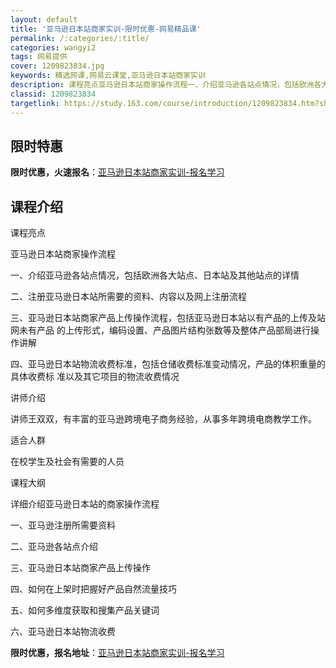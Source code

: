 ```yaml
---
layout: default
title: '亚马逊日本站商家实训-限时优惠-网易精品课'
permalink: /:categories/:title/
categories: wangyi2
tags: 网易提供
cover: 1209823834.jpg
keywords: 精选网课,网易云课堂,亚马逊日本站商家实训
description: 课程亮点亚马逊日本站商家操作流程一、介绍亚马逊各站点情况，包括欧洲各大站点、日本站及其他站点的详情二、注册亚马逊日本站所
classid: 1209823834
targetlink: https://study.163.com/course/introduction/1209823834.htm?share=1&shareId=1025206652&utm_campaign=share&utm_medium=iphoneShare&utm_source=&utm_u=1025206652
---
```


## 限时特惠

**限时优惠，火速报名**：[亚马逊日本站商家实训-报名学习](https://study.163.com/course/introduction/1209823834.htm?share=1&shareId=1025206652&utm_campaign=share&utm_medium=iphoneShare&utm_source=&utm_u=1025206652)

## 课程介绍

课程亮点



亚马逊日本站商家操作流程



一、介绍亚马逊各站点情况，包括欧洲各大站点、日本站及其他站点的详情



二、注册亚马逊日本站所需要的资料、内容以及网上注册流程



三、亚马逊日本站商家产品上传操作流程，包括亚马逊日本站以有产品的上传及站网未有产品         的上传形式，编码设置、产品图片结构张数等及整体产品部局进行操作讲解



四、亚马逊日本站物流收费标准，包括仓储收费标准变动情况，产品的体积重量的具体收费标         准以及其它项目的物流收费情况



讲师介绍

   讲师王双双，有丰富的亚马逊跨境电子商务经验，从事多年跨境电商教学工作。



适合人群

在校学生及社会有需要的人员







课程大纲



详细介绍亚马逊日本站的商家操作流程



一、亚马逊注册所需要资料



二、亚马逊各站点介绍



三、亚马逊日本站商家产品上传操作



四、如何在上架时把握好产品自然流量技巧



五、如何多维度获取和搜集产品关键词



六、亚马逊日本站物流收费

**限时优惠，报名地址**：[亚马逊日本站商家实训-报名学习](https://study.163.com/course/introduction/1209823834.htm?share=1&shareId=1025206652&utm_campaign=share&utm_medium=iphoneShare&utm_source=&utm_u=1025206652)

